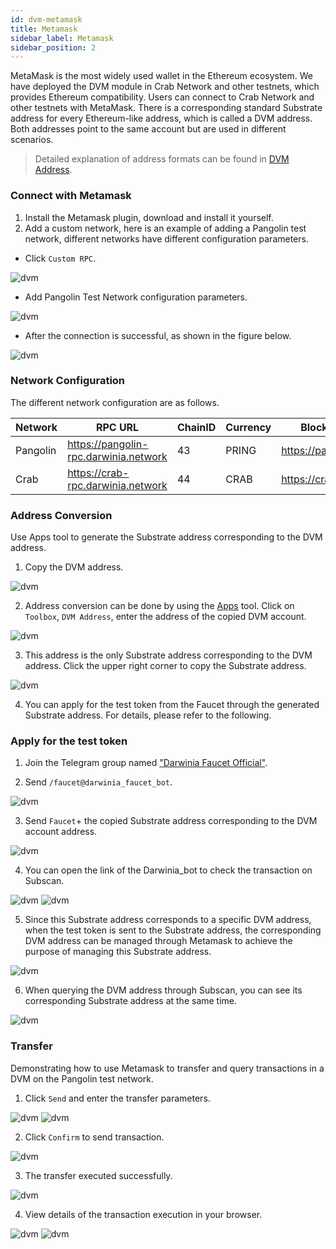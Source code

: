 ```yaml
---
id: dvm-metamask
title: Metamask
sidebar_label: Metamask
sidebar_position: 2
---
```


MetaMask is the most widely used wallet in the Ethereum ecosystem. We have deployed the DVM module in Crab Network and other testnets, which provides Ethereum compatibility. Users can connect to Crab Network and other testnets with MetaMask. There is a corresponding standard Substrate address for every Ethereum-like address, which is called a DVM address. Both addresses point to the same account but are used in different scenarios.

> Detailed explanation of address formats can be found in [DVM Address](../overview/dvm-address.md).

### Connect with Metamask

1. Install the Metamask plugin, download and install it yourself. 
2. Add a custom network, here is an example of adding a Pangolin test network, different networks have different configuration parameters.
+ Click `Custom RPC`.

![dvm](../../assets/evm-compatible-crab-smart-chain/wallets/metamask-01.png)

+ Add Pangolin Test Network configuration parameters.

![dvm](../../assets/evm-compatible-crab-smart-chain/wallets/metamask-02.png)

+ After the connection is successful, as shown in the figure below.

![dvm](../../assets/evm-compatible-crab-smart-chain/wallets/metamask-03.png)

### Network Configuration

The different network configuration are as follows.

| Network  | RPC URL                             | ChainID | Currency| Block Explorer URL |
| ---------| ------------------------------------ | -------| --------|---------- |
| Pangolin | https://pangolin-rpc.darwinia.network | 43     | PRING   | https://pangolin.subscan.io/ |
| Crab     | https://crab-rpc.darwinia.network     | 44     | CRAB   | https://crab.subscan.io/      |   

### Address Conversion

Use Apps tool to generate the Substrate address corresponding to the DVM address.
1. Copy the DVM address.

![dvm](../../assets/evm-compatible-crab-smart-chain/wallets/metamask-04.png)

2. Address conversion can be done by using the [Apps](https://apps.darwinia.network/#/toolbox/dvmaddress) tool. Click on `Toolbox`, `DVM Address`, enter the address of the copied DVM account.

![dvm](../../assets/evm-compatible-crab-smart-chain/wallets/metamask-05.png)

3. This address is the only Substrate address corresponding to the DVM address. Click the upper right corner to copy the Substrate address.

![dvm](../../assets/evm-compatible-crab-smart-chain/wallets/metamask-06.png)

4. You can apply for the test token from the Faucet through the generated Substrate address. For details, please refer to the following.

### Apply for the test token

1. Join the Telegram group named ["Darwinia Faucet Official"](https://t.me/darwiniafaucet_official).

2. Send `/faucet@darwinia_faucet_bot`.

![dvm](../../assets/evm-compatible-crab-smart-chain/wallets/metamask-07.png)

3. Send `Faucet`+ the copied Substrate address corresponding to the DVM account address.

![dvm](../../assets/evm-compatible-crab-smart-chain/wallets/metamask-08.png)

4. You can open the link of the Darwinia_bot to check the transaction on Subscan. 

![dvm](../../assets/evm-compatible-crab-smart-chain/wallets/metamask-09.png)
![dvm](../../assets/evm-compatible-crab-smart-chain/wallets/metamask-10.png)

5. Since this Substrate address corresponds to a specific DVM address, when the test token is sent to the Substrate address, the corresponding DVM address can be managed through Metamask to achieve the purpose of managing this Substrate address.

![dvm](../../assets/evm-compatible-crab-smart-chain/wallets/metamask-11.png)

6. When querying the DVM address through Subscan, you can see its corresponding Substrate address at the same time.

![dvm](../../assets/evm-compatible-crab-smart-chain/wallets/metamask-12.png)

### Transfer

Demonstrating how to use Metamask to transfer and query transactions in a DVM on the Pangolin test network.

1. Click `Send` and enter the transfer parameters. 

![dvm](../../assets/evm-compatible-crab-smart-chain/wallets/metamask-13.png)
![dvm](../../assets/evm-compatible-crab-smart-chain/wallets/metamask-14.png)

2. Click `Confirm` to send transaction.

![dvm](../../assets/evm-compatible-crab-smart-chain/wallets/metamask-15.png)

3. The transfer executed successfully.

![dvm](../../assets/evm-compatible-crab-smart-chain/wallets/metamask-16.png)

4. View details of the transaction execution in your browser.

![dvm](../../assets/evm-compatible-crab-smart-chain/wallets/metamask-17.png)
![dvm](../../assets/evm-compatible-crab-smart-chain/wallets/metamask-18.png)
